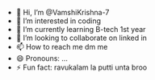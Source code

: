 - 👋 Hi, I’m @VamshiKrishna-7
- 👀 I’m interested in coding
- 🌱 I’m currently learning B-tech 1st year
- 💞️ I’m looking to collaborate on linked in
- 📫 How to reach me dm me
- 😄 Pronouns: ...
- ⚡ Fun fact: ravukalam la putti unta broo

<!---
VamshiKrishna-7/VamshiKrishna-7 is a ✨ special ✨ repository because its `README.md` (this file) appears on your GitHub profile.
You can click the Preview link to take a look at your changes.
--->
